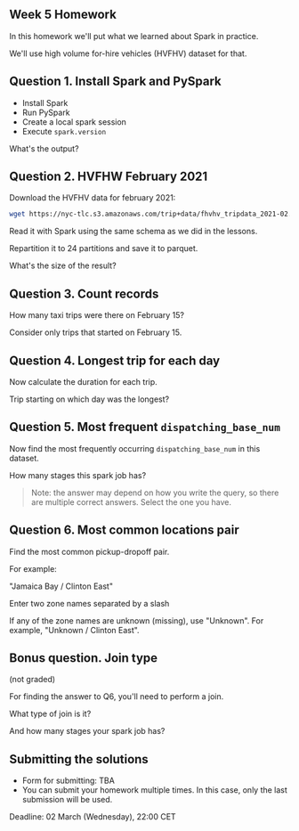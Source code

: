 ## Week 5 Homework

In this homework we'll put what we learned about Spark
in practice.

We'll use high volume for-hire vehicles (HVFHV) dataset for that.

## Question 1. Install Spark and PySpark

* Install Spark
* Run PySpark
* Create a local spark session 
* Execute `spark.version`

What's the output?


## Question 2. HVFHW February 2021

Download the HVFHV data for february 2021:

```bash
wget https://nyc-tlc.s3.amazonaws.com/trip+data/fhvhv_tripdata_2021-02.csv
```

Read it with Spark using the same schema as we did 
in the lessons. 

Repartition it to 24 partitions and save it to
parquet.

What's the size of the result?


## Question 3. Count records 

How many taxi trips were there on February 15?

Consider only trips that started on February 15.


## Question 4. Longest trip for each day

Now calculate the duration for each trip.

Trip starting on which day was the longest? 


## Question 5. Most frequent `dispatching_base_num`

Now find the most frequently occurring `dispatching_base_num` 
in this dataset.

How many stages this spark job has?

> Note: the answer may depend on how you write the query,
> so there are multiple correct answers. 
> Select the one you have.


## Question 6. Most common locations pair

Find the most common pickup-dropoff pair. 

For example:

"Jamaica Bay / Clinton East"

Enter two zone names separated by a slash

If any of the zone names are unknown (missing), use "Unknown". For example, "Unknown / Clinton East". 


## Bonus question. Join type

(not graded) 

For finding the answer to Q6, you'll need to perform a join.

What type of join is it?

And how many stages your spark job has?


## Submitting the solutions

* Form for submitting: TBA
* You can submit your homework multiple times. In this case, only the last submission will be used. 

Deadline: 02 March (Wednesday), 22:00 CET
